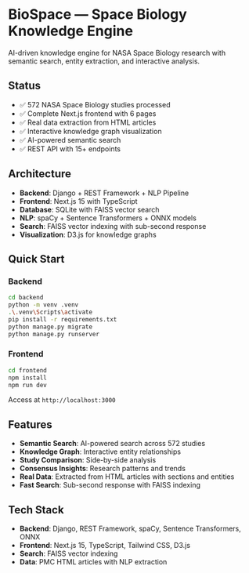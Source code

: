 # BioSpace — Space Biology Knowledge Engine

AI-driven knowledge engine for NASA Space Biology research with semantic search, entity extraction, and interactive analysis.

## Status
- ✅ 572 NASA Space Biology studies processed
- ✅ Complete Next.js frontend with 6 pages
- ✅ Real data extraction from HTML articles
- ✅ Interactive knowledge graph visualization
- ✅ AI-powered semantic search
- ✅ REST API with 15+ endpoints

## Architecture
- **Backend**: Django + REST Framework + NLP Pipeline
- **Frontend**: Next.js 15 with TypeScript
- **Database**: SQLite with FAISS vector search
- **NLP**: spaCy + Sentence Transformers + ONNX models
- **Search**: FAISS vector indexing with sub-second response
- **Visualization**: D3.js for knowledge graphs

## Quick Start

### Backend
```bash
cd backend
python -m venv .venv
.\.venv\Scripts\activate
pip install -r requirements.txt
python manage.py migrate
python manage.py runserver
```

### Frontend
```bash
cd frontend
npm install
npm run dev
```

Access at `http://localhost:3000`

## Features
- **Semantic Search**: AI-powered search across 572 studies
- **Knowledge Graph**: Interactive entity relationships
- **Study Comparison**: Side-by-side analysis
- **Consensus Insights**: Research patterns and trends
- **Real Data**: Extracted from HTML articles with sections and entities
- **Fast Search**: Sub-second response with FAISS indexing

## Tech Stack
- **Backend**: Django, REST Framework, spaCy, Sentence Transformers, ONNX
- **Frontend**: Next.js 15, TypeScript, Tailwind CSS, D3.js
- **Search**: FAISS vector indexing
- **Data**: PMC HTML articles with NLP extraction
